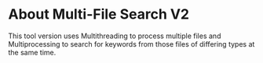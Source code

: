 # About Multi-File Search V2

This tool version uses Multithreading to process multiple files and Multiprocessing to search for keywords from those files of differing types at the same time.
